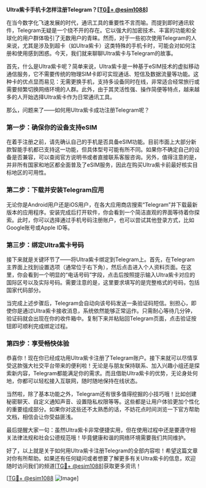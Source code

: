 **Ultra紫卡手机卡怎样注册Telegram？[[TG💪+ @esim1088](https://t.me/s/esim1088)]**

在当今数字化飞速发展的时代，通讯工具的重要性不言而喻。而提到即时通讯软件，Telegram无疑是一个绕不开的存在。它以强大的加密技术、丰富的功能和全球化的用户群体吸引了无数用户的青睐。然而，对于一些初次使用Telegram的人来说，尤其是涉及到超卡（如Ultra紫卡）这类特殊的手机卡时，可能会对如何注册和使用感到困惑。今天，我们就来聊聊Ultra紫卡与Telegram的故事。

首先，什么是Ultra紫卡呢？简单来说，Ultra紫卡是一种基于eSIM技术的虚拟移动通信服务，它不需要传统的物理SIM卡即可实现通话、短信及数据流量等功能。这种卡的优点显而易见：无需更换手机，支持多设备同时在线，非常适合经常旅行或需要频繁切换网络环境的人群。此外，由于其灵活性强、操作简便等特点，越来越多的人开始选择Ultra紫卡作为日常通讯工具。

那么，问题来了——如何用Ultra紫卡成功注册Telegram呢？

### 第一步：确保你的设备支持eSIM

在着手注册之前，请先确认自己的手机是否具备eSIM功能。目前市面上大部分新款智能手机都已支持这一功能，但具体型号可能有所不同。如果你不确定自己的设备是否兼容，可以查阅官方说明书或者直接联系客服咨询。另外，值得注意的是，并非所有国家和地区都全面普及了eSIM服务，因此在购买Ultra紫卡前最好核实目标地区的可用性。

### 第二步：下载并安装Telegram应用

无论你是Android用户还是iOS用户，在各大应用商店搜索“Telegram”并下载最新版本的应用程序。安装完成后打开软件，你会看到一个简洁直观的界面等待着你探索。此时，你可以选择通过手机号码注册账户，也可以尝试其他登录方式，比如Google账号或Apple ID等。

### 第三步：绑定Ultra紫卡号码

接下来就是关键环节了——将Ultra紫卡绑定到Telegram上。首先，在Telegram主界面上找到设置选项（通常位于右下角），然后点击进入个人资料页面。在这里，你会看到一个明显的“电话号码”字段，点击后按照提示输入Ultra紫卡对应的国际区号以及实际号码。需要注意的是，这里要求填写的是完整格式的号码，包括国家代码部分。

当完成上述步骤后，Telegram会自动向该号码发送一条验证码短信。别担心，即使你是通过Ultra紫卡接收消息，系统依然能够正常运作。只需耐心等待几分钟，验证码就会出现在你的收件箱中。复制下来并粘贴回Telegram页面，点击验证按钮即可顺利完成绑定过程。

### 第四步：享受畅快体验

恭喜你！现在你已经成功用Ultra紫卡注册了Telegram账户。接下来就可以尽情享受这款强大社交平台带来的便利啦！无论是与朋友保持联系、加入兴趣小组还是探索新内容，Telegram都能满足你的需求。而且借助Ultra紫卡的优势，无论身处何地，你都可以轻松接入互联网，随时随地保持在线状态。

当然啦，除了基本功能之外，Telegram还有很多值得挖掘的小技巧哦！比如创建秘密聊天、自定义通知声音、设置隐私权限等等。这些都是让用户体验更加个性化的重要组成部分。如果你对这些还不太熟悉的话，不妨花点时间浏览一下官方帮助文档，相信会让你受益匪浅。

最后提醒大家一句：虽然Ultra紫卡非常便捷实用，但在使用过程中还是要遵守相关法律法规和社会公德规范哦！毕竟健康和谐的网络环境需要我们共同维护。

好了，以上就是关于如何用Ultra紫卡注册Telegram的全部内容啦！希望这篇文章对你有所帮助。如果还有任何疑问或者想要了解更多有关Ultra紫卡的信息，欢迎随时访问我们的频道[[TG💪+ @esim1088](https://t.me/s/esim1088)]获取更多资讯！

[[TG💪+ @esim1088](https://t.me/s/esim1088) ![Image](https://i.postimg.cc/4NQfJmqS/Snipaste-2025-05-13-00-14-12.png)]